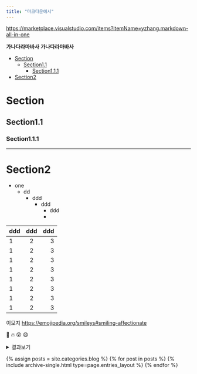 ```yaml
---
title: "마크다운예시"
---
```

https://marketplace.visualstudio.com/items?itemName=yzhang.markdown-all-in-one

**가나다라마바사**
**가나다라마바사**

- [Section](#section)
  - [Section1.1](#section11)
    - [Section1.1.1](#section111)
- [Section2](#section2)


# Section
## Section1.1
### Section1.1.1
---
# Section2


- one
  - dd
    - ddd
      - ddd
        - ddd
        - 


| ddd  |  ddd  |  ddd |
| :--- | :---: | ---: |
| 1    |   2   |    3 |
| 1    |   2   |    3 |
| 1    |   2   |    3 |
| 1    |   2   |    3 |
| 1    |   2   |    3 |
| 1    |   2   |    3 |
| 1    |   2   |    3 |
| 1    |   2   |    3 |


이모지
https://emojipedia.org/smileys#smiling-affectionate

🚀
🔥
😵
😄





<details>
<summary>결과보기</summary>

```
코드블록

```


Window Function 은 쿼리 행 집합에 대해 집계나 정렬과유사한 연산을 지원하는 함수입니다. 그러나 집계 연산이 쿼리 행을 단일 결과 행으로 그룹화하는 반면, 윈도우 함수는 각 쿼리 행에 대한 결과를 생성합니다. 

기본적인 쓰임은 OVER 구문을 같이 사용하는 것입니다. 아래와 같습니다.

<br/>

```
집계합수(컬럼) OVER()
집계합수(컬럼) OVER(PARTITION BY 기준컬럼)
집계합수(컬럼) OVER(PARTITION BY 기준컬럼 ORDER BY 정렬컬럼 ASC|DESC)
```


윈도우 함수에 쓸수 있는 집계함수는 아래와 같습니다.

먼저 집계함수에 적용되는 함수입니다.
```
AVG()
BIT_AND()
BIT_OR()
BIT_XOR()
COUNT()
JSON_ARRAYAGG()
JSON_OBJECTAGG()
MAX()
MIN()
STDDEV_POP(), STDDEV(), STD()
STDDEV_SAMP()
SUM()
VAR_POP(), VARIANCE()
VAR_SAMP()
```

MySQL은 또한 윈도우 함수로만 사용되는 비집계 함수도 지원합니다.
```
CUME_DIST()
DENSE_RANK()
FIRST_VALUE()
LAG()
LAST_VALUE()
LEAD()
NTH_VALUE()
NTILE()
PERCENT_RANK()
RANK()
ROW_NUMBER()
```


</details>




{% assign posts = site.categories.blog %}
{% for post in posts %} {% include archive-single.html type=page.entries_layout %} {% endfor %}